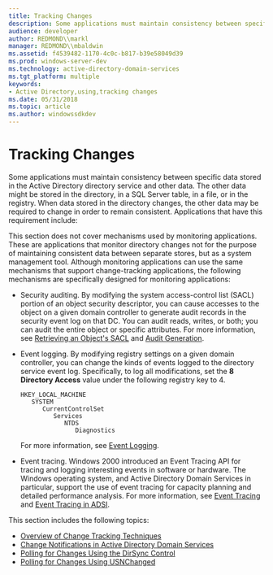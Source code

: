 ```yaml
---
title: Tracking Changes
description: Some applications must maintain consistency between specific data stored in the Active Directory directory service and other data.
audience: developer
author: REDMOND\\markl
manager: REDMOND\\mbaldwin
ms.assetid: f4539482-1170-4c0c-b817-b39e58049d39
ms.prod: windows-server-dev
ms.technology: active-directory-domain-services
ms.tgt_platform: multiple
keywords:
- Active Directory,using,tracking changes
ms.date: 05/31/2018
ms.topic: article
ms.author: windowssdkdev
---
```


# Tracking Changes

Some applications must maintain consistency between specific data stored in the Active Directory directory service and other data. The other data might be stored in the directory, in a SQL Server table, in a file, or in the registry. When data stored in the directory changes, the other data may be required to change in order to remain consistent. Applications that have this requirement include:

This section does not cover mechanisms used by monitoring applications. These are applications that monitor directory changes not for the purpose of maintaining consistent data between separate stores, but as a system management tool. Although monitoring applications can use the same mechanisms that support change-tracking applications, the following mechanisms are specifically designed for monitoring applications:

-   Security auditing. By modifying the system access-control list (SACL) portion of an object security descriptor, you can cause accesses to the object on a given domain controller to generate audit records in the security event log on that DC. You can audit reads, writes, or both; you can audit the entire object or specific attributes. For more information, see [Retrieving an Object's SACL](retrieving-an-objectampaposs-sacl.md) and [Audit Generation](https://msdn.microsoft.com/library/windows/desktop/aa375723).
-   Event logging. By modifying registry settings on a given domain controller, you can change the kinds of events logged to the directory service event log. Specifically, to log all modifications, set the **8 Directory Access** value under the following registry key to 4.

    ```
    HKEY_LOCAL_MACHINE
       SYSTEM
          CurrentControlSet
             Services
                NTDS
                   Diagnostics
    ```

    For more information, see [Event Logging](https://msdn.microsoft.com/library/windows/desktop/aa363652).

-   Event tracing. Windows 2000 introduced an Event Tracing API for tracing and logging interesting events in software or hardware. The Windows operating system, and Active Directory Domain Services in particular, support the use of event tracing for capacity planning and detailed performance analysis. For more information, see [Event Tracing](https://msdn.microsoft.com/library/windows/desktop/bb968803) and [Event Tracing in ADSI](https://msdn.microsoft.com/library/aa772185).

This section includes the following topics:

-   [Overview of Change Tracking Techniques](overview-of-change-tracking-techniques.md)
-   [Change Notifications in Active Directory Domain Services](change-notifications-in-active-directory-domain-services.md)
-   [Polling for Changes Using the DirSync Control](polling-for-changes-using-the-dirsync-control.md)
-   [Polling for Changes Using USNChanged](polling-for-changes-using-usnchanged.md)

 

 




